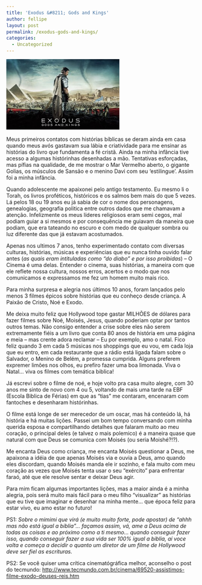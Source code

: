 ```yaml
---
title: 'Exodus &#8211; Gods and Kings'
author: fellipe
layout: post
permalink: /exodus-gods-and-kings/
categories:
  - Uncategorized
---
```

[<img class="size-medium wp-image-308 aligncenter" alt="exodus_gods_and_kings_movie-wide" src="/img/posts//2014/12/exodus_gods_and_kings_movie-wide-300x187.jpg" width="300" height="187" />][1]

Meus primeiros contatos com histórias bíblicas se deram ainda em casa quando meus avós gastavam sua lábia e criatividade para me ensinar as histórias do livro que fundamenta a fé cristã. Ainda na minha infância tive acesso a algumas histórinhas desenhadas a mão. Tentativas esforçadas, mas pífias na qualidade, de me mostrar o Mar Vermelho aberto, o gigante Golias, os músculos de Sansão e o menino Davi com seu &#8216;estilingue&#8217;. Assim foi a minha infância.

Quando adolescente me apaixonei pelo antigo testamento. Eu mesmo li o Torah, os livros proféticos, históricos e os salmos bem mais do que 5 vezes. Lá pelos 18 ou 19 anos eu já sabia de cor o nome dos personagens, genealogias, geografia politica entre outros dados que me chamavam a atenção. Infelizmente os meus líderes religiosos eram semi cegos, mal podiam guiar a si mesmos e por consequência me guiavam da maneira que podiam, que era tateando no escuro e com medo de qualquer sombra ou luz diferente das que já estavam acostumados.

Apenas nos ultimos 7 anos, tenho experimentado contato com diversas culturas, histórias, músicas e experiências que eu nunca tinha ouvido falar antes (*as quais eram intituladas como &#8220;do diabo&#8221; e por isso proibidas*) &#8211; O Cinema é uma delas. Entender o cinema, suas histórias, a maneira com que ele reflete nossa cultura, nossos erros, acertos e o modo que nos comunicamos e expressamos me fez um homem muito mais rico.

Para minha surpresa e alegria nos últimos 10 anos, foram lançados pelo menos 3 filmes épicos sobre histórias que eu conheço desde criança. A Paixão de Cristo, Noé e Exodo.

Me deixa muito feliz que Hollywood tope gastar MILHÕES de dólares para fazer filmes sobre Noé, Moisés, Jesus, quando poderiam optar por tantos outros temas. Não consigo entender a crise sobre eles não serem extremamente fiéis a um livro que conta 80 anos de história em uma página e meia &#8211; mas crente adora reclamar &#8211; Eu por exemplo, amo o natal. Fico feliz quando 3 em cada 5 músicas nos shoppings que eu vou, em cada loja que eu entro, em cada restaurante que a rádio está ligada falam sobre o Salvador, o Menino de Belém, a promessa cumprida. Alguns preferem expremer limões nos olhos, eu prefiro fazer uma boa limonada. Viva o Natal&#8230; viva os filmes com temática biblica!

Já escrevi sobre o filme de noé, e hoje volto pra casa muito alegre, com 30 anos me sinto de novo com 4 ou 5, voltando de mais uma tarde na EBF (Escola Biblica de Férias) em que as &#8220;tias&#8221; me contaram, encenaram com fantoches e desenharam histórinhas.

O filme está longe de ser merecedor de um oscar, mas há conteúdo lá, há história e há muitas lições. Passei um bom tempo conversando com minha querida esposa e compartilhando detalhes que falaram muito ao meu coração, o principal deles (e talvez o mais polemico) é a maneira quase que natural com que Deus se comunica com Moisés (ou seria Moishé?!?).

Me encanta Deus como criança, me encanta Moisés questionar a Deus, me apaixona a idéia de que apenas Moisés via e ouvia a Deus, amo quando eles discordam, quando Moisés manda ele ir sozinho, e fala muito com meu coração as vezes que Moisés tenta usar o seu &#8220;exército&#8221; para enfrentar faraó, até que ele resolve sentar e deixar Deus agir.

Para mim ficam algumas importantes lições, mas a maior ainda é a minha alegria, pois será muito mais fácil para o meu filho &#8220;visualizar&#8221; as histórias que eu tive que imaginar e desenhar na minha mente&#8230; que época feliz para estar vivo, eu amo estar no futuro!

PS1: *Sobre o mimimi que virá (e muito muito forte, pode apostar) de &#8220;ahhh mas não está igual a biblia&#8221;&#8230; façamos assim, vá, ame a Deus acima de todas as coisas e ao próximo como a ti mesmo&#8230; quando conseguir fazer isso, quando conseguir fazer a sua vida ser 100% igual a biblia, aí voce volta e começa a decidir o quanto um diretor de um filme de Hollywood deve ser fiel as escrituras.*

PS2: Se você quiser uma crítica cinematógráfica melhor, aconselho o post do tecmundo: <a href="http://www.tecmundo.com.br/cinema/69520-assistimos-filme-exodo-deuses-reis.htm" target="_blank">http://www.tecmundo.com.br/cinema/69520-assistimos-filme-exodo-deuses-reis.htm</a>

 [1]: /img/posts//2014/12/exodus_gods_and_kings_movie-wide.jpg